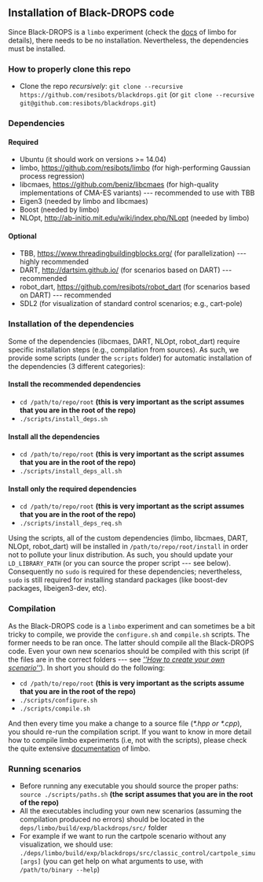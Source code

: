 ## Installation of Black-DROPS code

Since Black-DROPS is a `limbo` experiment (check the [docs](http://www.resibots.eu/limbo/index.html) of limbo for details), there needs to be no installation. Nevertheless, the dependencies must be installed.

### How to properly clone this repo

- Clone the repo *recursively*: `git clone --recursive https://github.com/resibots/blackdrops.git` (or `git clone --recursive git@github.com:resibots/blackdrops.git`)

### Dependencies

#### Required
- Ubuntu (it should work on versions >= 14.04)
- limbo, https://github.com/resibots/limbo (for high-performing Gaussian process regression)
- libcmaes, https://github.com/beniz/libcmaes (for high-quality implementations of CMA-ES variants) --- recommended to use with TBB
- Eigen3 (needed by limbo and libcmaes)
- Boost (needed by limbo)
- NLOpt, http://ab-initio.mit.edu/wiki/index.php/NLopt (needed by limbo)

#### Optional
- TBB, https://www.threadingbuildingblocks.org/ (for parallelization) --- highly recommended
- DART, http://dartsim.github.io/ (for scenarios based on DART) --- recommended
- robot\_dart, https://github.com/resibots/robot_dart (for scenarios based on DART) --- recommended
- SDL2 (for visualization of standard control scenarios; e.g., cart-pole)

### Installation of the dependencies

Some of the dependencies (libcmaes, DART, NLOpt, robot\_dart) require specific installation steps (e.g., compilation from sources). As such, we provide some scripts (under the `scripts` folder) for automatic installation of the dependencies (3 different categories):

#### Install the recommended dependencies

- `cd /path/to/repo/root` **(this is very important as the script assumes that you are in the root of the repo)**
- `./scripts/install_deps.sh`

#### Install all the dependencies

- `cd /path/to/repo/root` **(this is very important as the script assumes that you are in the root of the repo)**
- `./scripts/install_deps_all.sh`

#### Install only the required dependencies

- `cd /path/to/repo/root` **(this is very important as the script assumes that you are in the root of the repo)**
- `./scripts/install_deps_req.sh`

Using the scripts, all of the custom dependencies (limbo, libcmaes, DART, NLOpt, robot\_dart) will be installed in `/path/to/repo/root/install` in order not to pollute your linux distribution. As such, you should update your `LD_LIBRARY_PATH` (or you can source the proper script --- see below). Consequently no `sudo` is required for these dependencies; nevertheless, `sudo` is still required for installing standard packages (like boost-dev packages, libeigen3-dev, etc). 

### Compilation

As the Black-DROPS code is a `limbo` experiment and can sometimes be a bit tricky to compile, we provide the `configure.sh` and `compile.sh` scripts. The former needs to be ran once. The latter should compile all the Black-DROPS code. Even your own new scenarios should be compiled with this script (if the files are in the correct folders --- see [*''How to create your own scenario''*](basic_tutorial.md)). In short you should do the following:

- `cd /path/to/repo/root` **(this is very important as the scripts assume that you are in the root of the repo)**
- `./scripts/configure.sh`
- `./scripts/compile.sh`

And then every time you make a change to a source file (*\*.hpp or \*.cpp*), you should re-run the compilation script. If you want to know in more detail how to compile limbo experiments (i.e, not with the scripts), please check the quite extensive [documentation](http://www.resibots.eu/limbo/index.html) of limbo.
<!--In addition, if you want more fine-tuned compilation of your own scenarios, please check the [advanced tutorial](here).-->

### Running scenarios

- Before running any executable you should source the proper paths: `source ./scripts/paths.sh` **(the script assumes that you are in the root of the repo)**
- All the executables including your own new scenarios (assuming the compilation produced no errors) should be located in the `deps/limbo/build/exp/blackdrops/src/` folder
- For example if we want to run the cartpole scenario without any visualization, we should use: `./deps/limbo/build/exp/blackdrops/src/classic_control/cartpole_simu [args]` (you can get help on what arguments to use, with `/path/to/binary --help`)